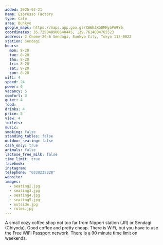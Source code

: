 ```yaml
---
added: 2025-03-21
name: Espresso Factory
type: Cafe
area: Bunkyo
google_maps: https://maps.app.goo.gl/XW6hJX58MMybPA9Y6
coordinates: 35.725048900640445, 139.7614004705523
address: 2 Chome-26-6 Sendagi, Bunkyo City, Tokyo 113-0022
station: Sendagi
hours:
  mon: 8-20
  tue: 8-20
  thu: 8-20
  fri: 8-20
  sat: 8-20
  sun: 8-20
wifi: 4
speed: 24
power: 0
vacancy: 5
comfort: 3
quiet: 4
food: 
drinks: 4
price: 5
view: 4
toilets: 
music: 
smoking: false
standing_tables: false
outdoor_seating: false
cash_only: true
animals: false
lactose_free_milk: false
time_limit: true
facebook: 
instagram: 
telephone: "0338238320"
website: 
images:
  - seating2.jpg
  - seating3.jpg
  - seating4.jpg
  - seating5.jpg
  - outside.jpg
  - rules.jpg
---
```


A small cozy coffee shop not too far from Nippori station (JR) or Sendagi (Chiyoda). Good coffee and pretty cheap. There is WiFi, but you have to use the Free WiFi Passport network. There is a 90 minute time limit on weekends.
